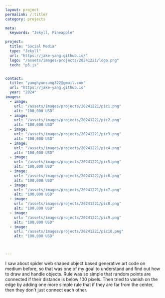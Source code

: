 ```yaml
---
layout: project
permalink: /:title/
category: projects

meta:
  keywords: "Jekyll, Pineapple"

project:
  title: "Social Media"
  type: "Jekyll"
  url: "https://jake-yang.github.io/"
  logo: "/assets/images/projects/20241221/logo.png"
  tech: "p5.js"


contact:
  title: "yanghyunsung322@gmail.com"
  url: "https://jake-yang.github.io"
  year: "2024"
images:
  - image:
    url: "/assets/images/projects/20241221/pic1.png"
    alt: "100,000 USD"
  - image:
    url: "/assets/images/projects/20241221/pic2.png"
    alt: "100,000 USD"
  - image:
    url: "/assets/images/projects/20241221/pic3.png"
    alt: "100,000 USD"
  - image:
    url: "/assets/images/projects/20241221/pic4.png"
    alt: "100,000 USD"
  - image:
    url: "/assets/images/projects/20241221/pic5.png"
    alt: "100,000 USD"
  - image:
    url: "/assets/images/projects/20241221/pic6.png"
    alt: "100,000 USD"
  - image:
    url: "/assets/images/projects/20241221/pic7.png"
    alt: "100,000 USD"
  - image:
    url: "/assets/images/projects/20241221/pic8.png"
    alt: "100,000 USD"
  - image:
    url: "/assets/images/projects/20241221/pic9.png"
    alt: "100,000 USD"
  - image:
    url: "/assets/images/projects/20241221/pic10.png"
    alt: "100,000 USD"



---
```


I saw about spider web shaped object based generative art code on medium before, so that was one of my goal to understand and find out how to draw and handle objects. Rule was so simple that random points are connected if their distance is below 100 pixels. Then tried to vanish on the edge by adding one more simple rule that if they are far from the center, then they don't just connect each other.

